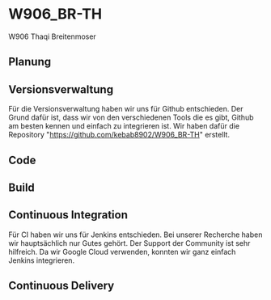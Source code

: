 # W906_BR-TH
W906 Thaqi Breitenmoser


## Planung


## Versionsverwaltung
Für die Versionsverwaltung haben wir uns für Github entschieden. Der Grund dafür ist, dass wir von den verschiedenen Tools die es gibt, Github am besten kennen und einfach zu integrieren ist. Wir haben dafür die Repository "https://github.com/kebab8902/W906_BR-TH" erstellt.


## Code


## Build


## Continuous Integration
Für CI haben wir uns für Jenkins entschieden. Bei unserer Recherche haben wir hauptsächlich nur Gutes gehört. Der Support der Community ist sehr hilfreich. Da wir Google Cloud verwenden, konnten wir ganz einfach Jenkins integrieren. 

## Continuous Delivery
